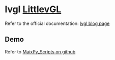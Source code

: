 lvgl [LittlevGL](https://littlevgl.com/)
===========

Refer to the official documentation: [lvgl blog page](https://blog.littlevgl.com/2019-02-20/micropython-bindings)

## Demo

Refer to [MaixPy_Scripts on github](https://github.com/sipeed/MaixPy_scripts/tree/master/application/lvgl)

